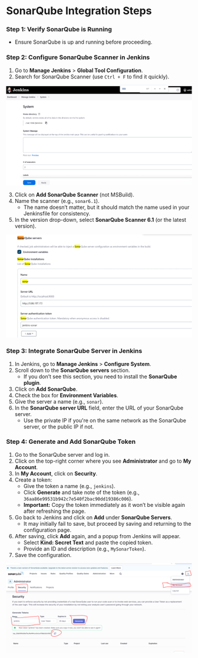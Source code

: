# SonarQube Integration Steps

### Step 1: Verify SonarQube is Running
- Ensure SonarQube is up and running before proceeding.

### Step 2: Configure SonarQube Scanner in Jenkins
1. Go to **Manage Jenkins** > **Global Tool Configuration**.
2. Search for SonarQube Scanner (use `Ctrl + F` to find it quickly).

 ![image info](./jenkins-sonar.PNG)

3. Click on **Add SonarQube Scanner** (not MSBuild).
4. Name the scanner (e.g., `sonar6.1`).
   - The name doesn’t matter, but it should match the name used in your Jenkinsfile for consistency.
5. In the version drop-down, select **SonarQube Scanner 6.1** (or the latest version).

 ![image info](./jenkins-sonar2.PNG)


### Step 3: Integrate SonarQube Server in Jenkins
1. In Jenkins, go to **Manage Jenkins** > **Configure System**.
2. Scroll down to the **SonarQube servers** section.
   - If you don’t see this section, you need to install the **SonarQube plugin**.
3. Click on **Add SonarQube**.
4. Check the box for **Environment Variables**.
5. Give the server a name (e.g., `sonar`).
6. In the **SonarQube server URL** field, enter the URL of your SonarQube server.
   - Use the private IP if you're on the same network as the SonarQube server, or the public IP if not.

### Step 4: Generate and Add SonarQube Token
1. Go to the SonarQube server and log in.
2. Click on the top-right corner where you see **Administrator** and go to **My Account**.
3. In **My Account**, click on **Security**.
4. Create a token:
   - Give the token a name (e.g., `jenkins`).
   - Click **Generate** and take note of the token (e.g., `36aa86e99531b942c7e540f2bac90dd19386c006`).
   - **Important:** Copy the token immediately as it won’t be visible again after refreshing the page.
5. Go back to Jenkins and click on **Add** under **SonarQube Servers**.
   - It may initially fail to save, but proceed by saving and returning to the configuration page.
6. After saving, click **Add** again, and a popup from Jenkins will appear.
   - Select **Kind: Secret Text** and paste the copied token.
   - Provide an ID and description (e.g., `MySonarToken`).
7. Save the configuration.


 ![image info](./sonarqube-token.PNG)
